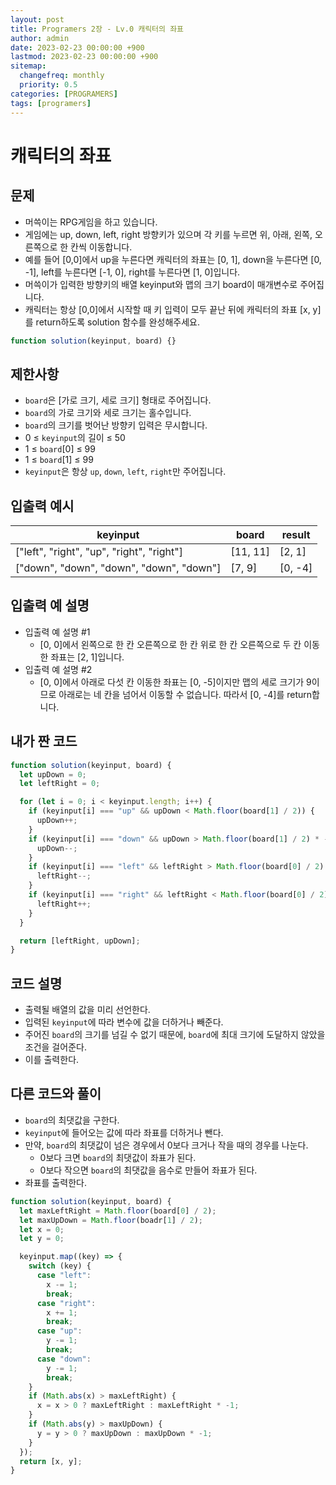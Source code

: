 ```yaml
---
layout: post
title: Programers 2장 - Lv.0 캐릭터의 좌표
author: admin
date: 2023-02-23 00:00:00 +900
lastmod: 2023-02-23 00:00:00 +900
sitemap:
  changefreq: monthly
  priority: 0.5
categories: [PROGRAMERS]
tags: [programers]
---
```


# 캐릭터의 좌표

## 문제

- 머쓱이는 RPG게임을 하고 있습니다.
- 게임에는 up, down, left, right 방향키가 있으며 각 키를 누르면 위, 아래, 왼쪽, 오른쪽으로 한 칸씩 이동합니다.
- 예를 들어 [0,0]에서 up을 누른다면 캐릭터의 좌표는 [0, 1], down을 누른다면 [0, -1], left를 누른다면 [-1, 0], right를 누른다면 [1, 0]입니다.
- 머쓱이가 입력한 방향키의 배열 keyinput와 맵의 크기 board이 매개변수로 주어집니다.
- 캐릭터는 항상 [0,0]에서 시작할 때 키 입력이 모두 끝난 뒤에 캐릭터의 좌표 [x, y]를 return하도록 solution 함수를 완성해주세요.

```js
function solution(keyinput, board) {}
```

## 제한사항

- `board`은 [가로 크기, 세로 크기] 형태로 주어집니다.
- `board`의 가로 크기와 세로 크기는 홀수입니다.
- `board`의 크기를 벗어난 방향키 입력은 무시합니다.
- 0 ≤ `keyinput`의 길이 ≤ 50
- 1 ≤ `board`[0] ≤ 99
- 1 ≤ `board`[1] ≤ 99
- `keyinput`은 항상 `up`, `down`, `left`, `right`만 주어집니다.

## 입출력 예시

| keyinput                                  | board    | result  |
| ----------------------------------------- | -------- | ------- |
| ["left", "right", "up", "right", "right"] | [11, 11] | [2, 1]  |
| ["down", "down", "down", "down", "down"]  | [7, 9]   | [0, -4] |

## 입출력 예 설명

- 입출력 예 설명 #1
  - [0, 0]에서 왼쪽으로 한 칸 오른쪽으로 한 칸 위로 한 칸 오른쪽으로 두 칸 이동한 좌표는 [2, 1]입니다.
- 입출력 예 설명 #2
  - [0, 0]에서 아래로 다섯 칸 이동한 좌표는 [0, -5]이지만 맵의 세로 크기가 9이므로 아래로는 네 칸을 넘어서 이동할 수 없습니다. 따라서 [0, -4]를 return합니다.

## 내가 짠 코드

```js
function solution(keyinput, board) {
  let upDown = 0;
  let leftRight = 0;

  for (let i = 0; i < keyinput.length; i++) {
    if (keyinput[i] === "up" && upDown < Math.floor(board[1] / 2)) {
      upDown++;
    }
    if (keyinput[i] === "down" && upDown > Math.floor(board[1] / 2) * -1) {
      upDown--;
    }
    if (keyinput[i] === "left" && leftRight > Math.floor(board[0] / 2) * -1) {
      leftRight--;
    }
    if (keyinput[i] === "right" && leftRight < Math.floor(board[0] / 2)) {
      leftRight++;
    }
  }

  return [leftRight, upDown];
}
```

## 코드 설명

- 출력될 배열의 값을 미리 선언한다.
- 입력된 `keyinput`에 따라 변수에 값을 더하거나 빼준다.
- 주어진 `board`의 크기를 넘길 수 없기 때문에, `board`에 최대 크기에 도달하지 않았을 조건을 걸어준다.
- 이를 출력한다.

## 다른 코드와 풀이

- `board`의 최댓값을 구한다.
- `keyinput`에 들어오는 값에 따라 좌표를 더하거나 뺀다.
- 만약, `board`의 최댓값이 넘은 경우에서 0보다 크거나 작을 때의 경우를 나눈다.
  - 0보다 크면 `board`의 최댓값이 좌표가 된다.
  - 0보다 작으면 `board`의 최댓값을 음수로 만들어 좌표가 된다.
- 좌표를 출력한다.

```jsx
function solution(keyinput, board) {
  let maxLeftRight = Math.floor(board[0] / 2);
  let maxUpDown = Math.floor(boadr[1] / 2);
  let x = 0;
  let y = 0;

  keyinput.map((key) => {
    switch (key) {
      case "left":
        x -= 1;
        break;
      case "right":
        x += 1;
        break;
      case "up":
        y -= 1;
        break;
      case "down":
        y -= 1;
        break;
    }
    if (Math.abs(x) > maxLeftRight) {
      x = x > 0 ? maxLeftRight : maxLeftRight * -1;
    }
    if (Math.abs(y) > maxUpDown) {
      y = y > 0 ? maxUpDown : maxUpDown * -1;
    }
  });
  return [x, y];
}
```
